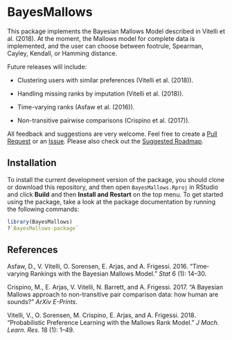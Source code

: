 
<!-- README.md is generated from README.Rmd. Please edit that file -->

# BayesMallows

This package implements the Bayesian Mallows Model described in Vitelli
et al. (2018). At the moment, the Mallows model for complete data is
implemented, and the user can choose between footrule, Spearman, Cayley,
Kendall, or Hamming distance.

Future releases will include:

  - Clustering users with similar preferences (Vitelli et al. (2018)).

  - Handling missing ranks by imputation (Vitelli et al. (2018)).

  - Time-varying ranks (Asfaw et al. (2016)).

  - Non-transitive pairwise comparisons (Crispino et al. (2017)).

All feedback and suggestions are very welcome. Feel free to create a
[Pull Request](https://github.uio.no/oyss/BayesMallows/pulls) or an
[Issue](https://github.uio.no/oyss/BayesMallows/issues). Please also
check out the [Suggested
Roadmap](https://github.uio.no/oyss/BayesMallows/wiki/Roadmap).

## Installation

To install the current development version of the package, you should
clone or download this repository, and then open `BayesMallows.Rproj` in
RStudio and click **Build** and then **Install and Restart** on the top
menu. To get started using the package, take a look at the package
documentation by running the following commands:

``` r
library(BayesMallows)
?`BayesMallows-package`
```

## References

<div id="refs" class="references">

<div id="ref-asfaw2016">

Asfaw, D., V. Vitelli, O. Sorensen, E. Arjas, and A. Frigessi. 2016.
“Time‐varying Rankings with the Bayesian Mallows Model.” *Stat* 6 (1):
14–30.

</div>

<div id="ref-crispino2017">

Crispino, M., E. Arjas, V. Vitelli, N. Barrett, and A. Frigessi. 2017.
“A Bayesian Mallows approach to non-transitive pair comparison data:
how human are sounds?” *ArXiv E-Prints*.

</div>

<div id="ref-vitelli2018">

Vitelli, V., O. Sorensen, M. Crispino, E. Arjas, and A. Frigessi. 2018.
“Probabilistic Preference Learning with the Mallows Rank Model.” *J
Mach. Learn. Res.* 18 (1): 1–49.

</div>

</div>

